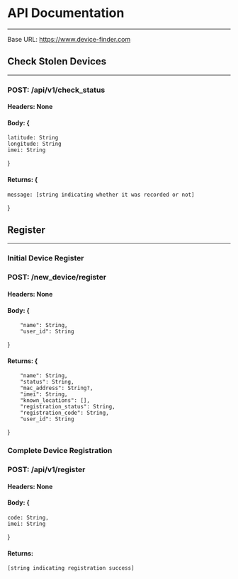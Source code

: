 # API Documentation
----------------------------------------------------------------------------------

Base URL: https://www.device-finder.com

## Check Stolen Devices
------------------------------------------------------------------

### POST: /api/v1/check_status
#### Headers: None
#### Body: {
    latitude: String
    longitude: String
    imei: String
}
#### Returns: {
    message: [string indicating whether it was recorded or not]
}


## Register
----------------------------------------------------------------

### Initial Device Register
### POST: /new_device/register
#### Headers: None
#### Body: {
        "name": String,
        "user_id": String
}
#### Returns: {
        "name": String,
        "status": String,
        "mac_address": String?,
        "imei": String,
        "known_locations": [],
        "registration_status": String,
        "registration_code": String,
        "user_id": String
}

### Complete Device Registration
### POST: /api/v1/register
#### Headers: None
#### Body: {
    code: String,
    imei: String
}
#### Returns: 
```[string indicating registration success]```
